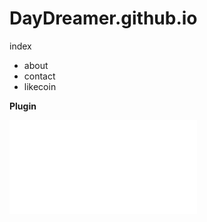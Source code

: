 # DayDreamer.github.io

index
- about
- contact
- likecoin

**Plugin**
<div class="likecoin-embed likecoin-button">
  <div></div>
  <iframe scrolling="no" frameborder="0" src="{{ https://button.like.co/in/embed/h47388304/button?referrer=/README.md }}"></iframe>
</div>
<script src="https://noobtw.github.io/likeco-btn/likeco-btn.js"></script>
